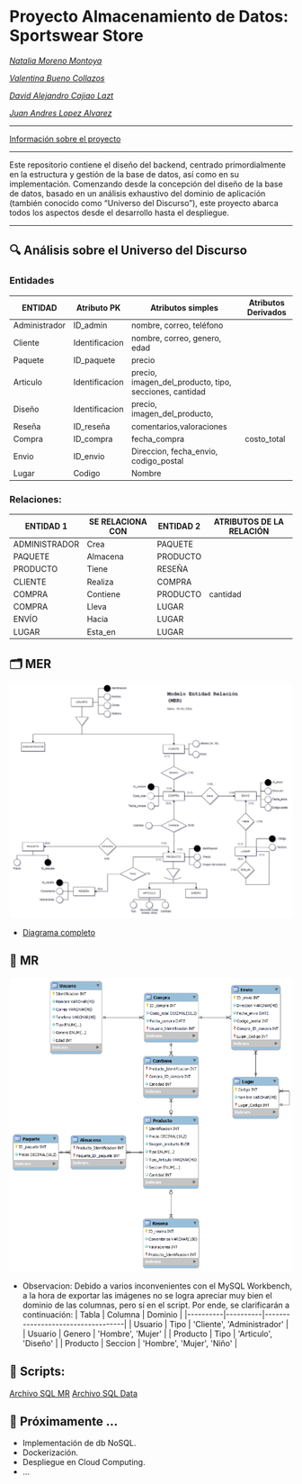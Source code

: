 # Proyecto Almacenamiento de Datos: Sportswear Store

*[Natalia Moreno Montoya](https://github.com/natam226)*

*[Valentina Bueno Collazos](https://github.com/valentinabc19)*

*[David Alejandro Cajiao Lazt](https://github.com/DCajiao)*

*[Juan Andres Lopez Alvarez](https://github.com/DCajiao)*

---

[Información sobre el proyecto](https://github.com/DCajiao/sportswear_store/blob/main/Proyecto%20de%20Curso%20-%20Almacenamiento%20de%20Datos.pdf)

---

Este repositorio contiene el diseño del backend, centrado primordialmente en la estructura y gestión de la base de datos, así como en su implementación. Comenzando desde la concepción del diseño de la base de datos, basado en un análisis exhaustivo del dominio de aplicación (también conocido como “Universo del Discurso”), este proyecto abarca todos los aspectos desde el desarrollo hasta el despliegue.

---

## 🔍 Análisis sobre el Universo del Discurso

### Entidades

| ENTIDAD | Atributo PK | Atributos simples | Atributos Derivados |
| --- | --- | --- | --- |
| Administrador | ID_admin | nombre, correo, teléfono |  |
| Cliente | Identificacion | nombre, correo, genero, edad |  |
| Paquete | ID_paquete | precio |  |
| Articulo | Identificacion | precio, imagen_del_producto, tipo, secciones, cantidad |  |
| Diseño | Identificacion | precio, imagen_del_producto, |  |
| Reseña | ID_reseña | comentarios,valoraciones |  |
| Compra | ID_compra | fecha_compra | costo_total |
| Envio | ID_envio | Direccion, fecha_envio, codigo_postal |  |
| Lugar | Codigo | Nombre |  |

### Relaciones:

| ENTIDAD 1 | SE RELACIONA CON | ENTIDAD 2 | ATRIBUTOS DE LA RELACIÓN |
| --- | --- | --- | --- |
| ADMINISTRADOR | Crea | PAQUETE |  |
| PAQUETE | Almacena | PRODUCTO |  |
| PRODUCTO | Tiene | RESEÑA |  |
| CLIENTE | Realiza | COMPRA |  |
| COMPRA | Contiene | PRODUCTO | cantidad |
| COMPRA | Lleva  | LUGAR |  |
| ENVÍO | Hacia  | LUGAR |  |
| LUGAR | Esta_en | LUGAR |  |


## 🗂️ MER

![MER-diagrama-png](https://github.com/DCajiao/sportswear_store/blob/main/images/MER.png?raw=true)

- [Diagrama completo](https://drive.google.com/file/d/1OhrWwU322MSNL48Lc3sZaY-cKv6n9IXW/view)


## 🧩 MR

![MR-diagrama-png](https://github.com/DCajiao/sportswear_store/blob/main/images/MR.png?raw=true)

- Observacion: Debido a varios inconvenientes con el MySQL Workbench, a la hora de exportar las imágenes no se logra apreciar muy bien el dominio de las columnas, pero sí en el script. Por ende, se clarificarán a continuación:
    | Tabla    | Columna  | Dominio                           |
    |----------|----------|-----------------------------------|
    | Usuario  | Tipo     | 'Cliente', 'Administrador'        |
    | Usuario  | Genero   | 'Hombre', 'Mujer'                 |
    | Producto | Tipo     | 'Articulo', 'Diseño'              |
    | Producto | Seccion  | 'Hombre', 'Mujer', 'Niño'         |



## 📝 Scripts:

[Archivo SQL MR](https://github.com/DCajiao/sportswear_store/blob/main/scrip/Scrip_sportswear_store.sql)
[Archivo SQL Data](https://github.com/DCajiao/sportswear_store/blob/main/scrip/Scrip_datos.sql)



## 🚀 Próximamente …

- Implementación de db NoSQL.
- Dockerización.
- Despliegue en Cloud Computing.
- ...
